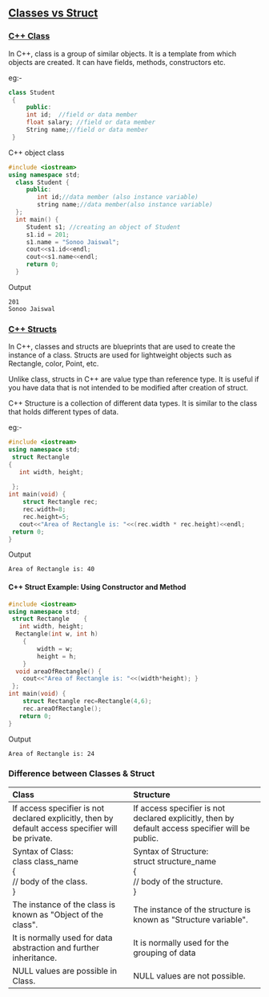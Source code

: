 ## <u>Classes vs Struct</u>

### <u>C++ Class</u>

In C++, class is a group of similar objects. It is a template from which objects are created. It can have fields, methods, constructors etc.

eg:-
```c++
class Student    
 {    
     public:  
     int id;  //field or data member     
     float salary; //field or data member  
     String name;//field or data member    
 }
 ```

 C++ object class

 ```c++
#include <iostream>  
using namespace std;  
   class Student {  
      public:  
         int id;//data member (also instance variable)      
         string name;//data member(also instance variable)      
   };  
   int main() {  
      Student s1; //creating an object of Student   
      s1.id = 201;    
      s1.name = "Sonoo Jaiswal";   
      cout<<s1.id<<endl;  
      cout<<s1.name<<endl;  
      return 0;  
   } 
```

Output

```
201
Sonoo Jaiswal
```

### <u>C++ Structs</u>

In C++, classes and structs are blueprints that are used to create the instance of a class. Structs are used for lightweight objects such as Rectangle, color, Point, etc.

Unlike class, structs in C++ are value type than reference type. It is useful if you have data that is not intended to be modified after creation of struct.

C++ Structure is a collection of different data types. It is similar to the class that holds different types of data.

eg:-

```C++
#include <iostream>    
using namespace std;    
 struct Rectangle      
{      
   int width, height;      
      
 };      
int main(void) {    
    struct Rectangle rec;    
    rec.width=8;    
    rec.height=5;    
   cout<<"Area of Rectangle is: "<<(rec.width * rec.height)<<endl;    
 return 0;    
} 
```
Output

```
Area of Rectangle is: 40
```

#### C++ Struct Example: Using Constructor and Method

```c++
#include <iostream>    
using namespace std;    
 struct Rectangle    {      
   int width, height;      
  Rectangle(int w, int h)      
    {      
        width = w;      
        height = h;      
    }      
  void areaOfRectangle() {       
    cout<<"Area of Rectangle is: "<<(width*height); }      
 };      
int main(void) {    
    struct Rectangle rec=Rectangle(4,6);    
    rec.areaOfRectangle();    
   return 0;    
}
```

Output

```
Area of Rectangle is: 24
```

### Difference between Classes & Struct

|Class |Structure |
|:--- |:--- |
|If access specifier is not declared explicitly, then by default access specifier will be private.|If access specifier is not declared explicitly, then by default access specifier will be public.|
|Syntax of Class:<br>class class_name<br>{<br>// body of the class.<br>}|Syntax of Structure:<br>struct structure_name<br>{<br>// body of the structure.<br>}|
|The instance of the class is known as "Object of the class".|The instance of the structure is known as "Structure variable".|
|It is normally used for data abstraction and further inheritance.|It is normally used for the grouping of data|
|NULL values are possible in Class.|NULL values are not possible.|

